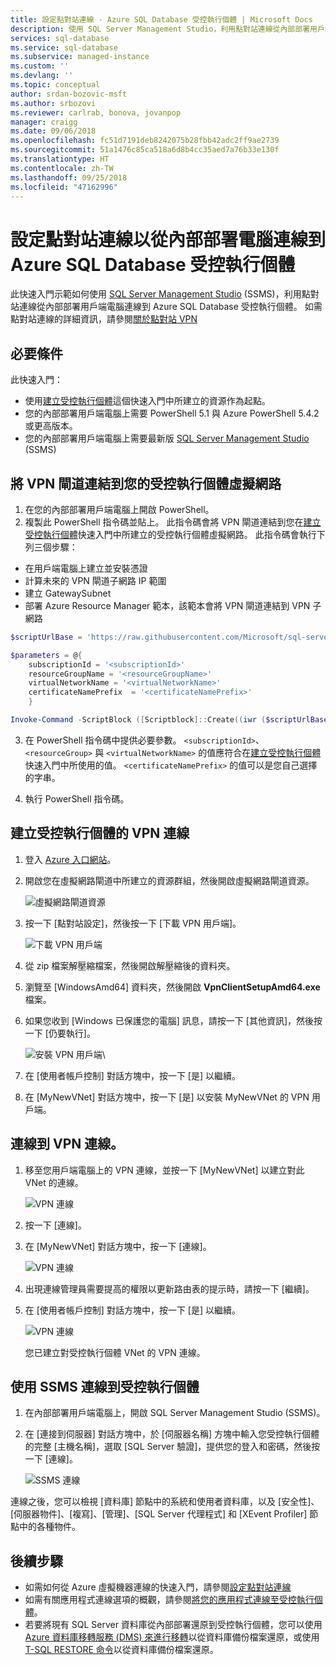 ```yaml
---
title: 設定點對站連線 - Azure SQL Database 受控執行個體 | Microsoft Docs
description: 使用 SQL Server Management Studio，利用點對站連線從內部部署用戶端電腦連線到 Azure SQL Database 受控執行個體。
services: sql-database
ms.service: sql-database
ms.subservice: managed-instance
ms.custom: ''
ms.devlang: ''
ms.topic: conceptual
author: srdan-bozovic-msft
ms.author: srbozovi
ms.reviewer: carlrab, bonova, jovanpop
manager: craigg
ms.date: 09/06/2018
ms.openlocfilehash: fc51d7191deb8242075b28fbb42adc2ff9ae2739
ms.sourcegitcommit: 51a1476c85ca518a6d8b4cc35aed7a76b33e130f
ms.translationtype: HT
ms.contentlocale: zh-TW
ms.lasthandoff: 09/25/2018
ms.locfileid: "47162996"
---
```

# <a name="configure-a-point-to-site-connection-to-connect-to-an-azure-sql-database-managed-instance-from-on-premises-computer"></a>設定點對站連線以從內部部署電腦連線到 Azure SQL Database 受控執行個體

此快速入門示範如何使用 [SQL Server Management Studio](https://docs.microsoft.com/sql/ssms/sql-server-management-studio-ssms) (SSMS)，利用點對站連線從內部部署用戶端電腦連線到 Azure SQL Database 受控執行個體。 如需點對站連線的詳細資訊，請參閱[關於點對站 VPN](../vpn-gateway/point-to-site-about.md)

## <a name="prerequisites"></a>必要條件

此快速入門：
- 使用[建立受控執行個體](sql-database-managed-instance-get-started.md)這個快速入門中所建立的資源作為起點。
- 您的內部部署用戶端電腦上需要 PowerShell 5.1 與 Azure PowerShell 5.4.2 或更高版本。
- 您的內部部署用戶端電腦上需要最新版 [SQL Server Management Studio](https://docs.microsoft.com/sql/ssms/sql-server-management-studio-ssms) (SSMS)

## <a name="attach-a-vpn-gateway-to-your-managed-instance-virtual-network"></a>將 VPN 閘道連結到您的受控執行個體虛擬網路

1. 在您的內部部署用戶端電腦上開啟 PowerShell。
2. 複製此 PowerShell 指令碼並貼上。 此指令碼會將 VPN 閘道連結到您在[建立受控執行個體](sql-database-managed-instance-get-started.md)快速入門中所建立的受控執行個體虛擬網路。 此指令碼會執行下列三個步驟：
  - 在用戶端電腦上建立並安裝憑證
  - 計算未來的 VPN 閘道子網路 IP 範圍
  - 建立 GatewaySubnet
  - 部署 Azure Resource Manager 範本，該範本會將 VPN 閘道連結到 VPN 子網路

   ```powershell
   $scriptUrlBase = 'https://raw.githubusercontent.com/Microsoft/sql-server-samples/master/samples/manage/azure-sql-db-managed-instance/attach-vpn-gateway'

   $parameters = @{
       subscriptionId = '<subscriptionId>'
       resourceGroupName = '<resourceGroupName>'
       virtualNetworkName = '<virtualNetworkName>'
       certificateNamePrefix  = '<certificateNamePrefix>'
       }

   Invoke-Command -ScriptBlock ([Scriptblock]::Create((iwr ($scriptUrlBase+'/attachVPNGateway.ps1?t='+ [DateTime]::Now.Ticks)).Content)) -ArgumentList $parameters, $scriptUrlBase 
   ```

3. 在 PowerShell 指令碼中提供必要參數。 `<subscriptionId>`、`<resourceGroup>` 與 `<virtualNetworkName>` 的值應符合在[建立受控執行個體](sql-database-managed-instance-get-started.md)快速入門中所使用的值。 `<certificateNamePrefix>` 的值可以是您自己選擇的字串。

4. 執行 PowerShell 指令碼。

## <a name="create-a-vpn-connection-to-your-managed-instance"></a>建立受控執行個體的 VPN 連線

1. 登入 [Azure 入口網站](https://portal.azure.com/)。
2. 開啟您在虛擬網路閘道中所建立的資源群組，然後開啟虛擬網路閘道資源。

    ![虛擬網路閘道資源](./media/sql-database-managed-instance-configure-p2s/vnet-gateway.png)  

3. 按一下 [點對站設定]，然後按一下 [下載 VPN 用戶端]。

    ![下載 VPN 用戶端](./media/sql-database-managed-instance-configure-p2s/download-vpn-client.png)  
4. 從 zip 檔案解壓縮檔案，然後開啟解壓縮後的資料夾。 
5. 瀏覽至 [WindowsAmd64] 資料夾，然後開啟 **VpnClientSetupAmd64.exe** 檔案。
6. 如果您收到 [Windows 已保護您的電腦] 訊息，請按一下 [其他資訊]，然後按一下 [仍要執行]。

    ![安裝 VPN 用戶端](./media/sql-database-managed-instance-configure-p2s/vpn-client-defender.png)\
7. 在 [使用者帳戶控制] 對話方塊中，按一下 [是] 以繼續。
8. 在 [MyNewVNet] 對話方塊中，按一下 [是] 以安裝 MyNewVNet 的 VPN 用戶端。

## <a name="connect-to-the-vpn-connection"></a>連線到 VPN 連線。

1. 移至您用戶端電腦上的 VPN 連線，並按一下 [MyNewVNet] 以建立對此 VNet 的連線。

    ![VPN 連線](./media/sql-database-managed-instance-configure-p2s/vpn-connection.png)  
2. 按一下 [連線]。
3. 在 [MyNewVNet] 對話方塊中，按一下 [連線]。

    ![VPN 連線](./media/sql-database-managed-instance-configure-p2s/vpn-connection2.png)  
4. 出現連線管理員需要提高的權限以更新路由表的提示時，請按一下 [繼續]。
5. 在 [使用者帳戶控制] 對話方塊中，按一下 [是] 以繼續。

    ![VPN 連線](./media/sql-database-managed-instance-configure-p2s/vpn-connection-succeeded.png)  

   您已建立對受控執行個體 VNet 的 VPN 連線。

## <a name="use-ssms-to-connect-to-the-managed-instance"></a>使用 SSMS 連線到受控執行個體

1. 在內部部署用戶端電腦上，開啟 SQL Server Management Studio (SSMS)。
 
2. 在 [連接到伺服器] 對話方塊中，於 [伺服器名稱] 方塊中輸入您受控執行個體的完整 [主機名稱]，選取 [SQL Server 驗證]，提供您的登入和密碼，然後按一下 [連線]。

    ![SSMS 連線](./media/sql-database-managed-instance-configure-vm/ssms-connect.png)  

連線之後，您可以檢視 [資料庫] 節點中的系統和使用者資料庫，以及 [安全性]、[伺服器物件]、[複寫]、[管理]、[SQL Server 代理程式] 和 [XEvent Profiler] 節點中的各種物件。

## <a name="next-steps"></a>後續步驟

- 如需如何從 Azure 虛擬機器連線的快速入門，請參閱[設定點對站連線](sql-database-managed-instance-configure-p2s.md)
- 如需有關應用程式連線選項的概觀，請參閱[將您的應用程式連線至受控執行個體](sql-database-managed-instance-connect-app.md)。
- 若要將現有 SQL Server 資料庫從內部部署還原到受控執行個體，您可以使用 [Azure 資料庫移轉服務 (DMS) 來進行移轉](../dms/tutorial-sql-server-to-managed-instance.md)以從資料庫備份檔案還原，或使用 [T-SQL RESTORE 命令](sql-database-managed-instance-get-started-restore.md)以從資料庫備份檔案還原。
